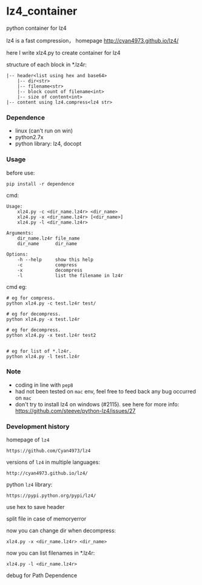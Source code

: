 # lz4_container

python container for lz4


lz4 is a fast compression， homepage http://cyan4973.github.io/lz4/

here I write xlz4.py to create container for lz4




structure of each block in *.lz4r:

	|-- header<list using hex and base64>
		|-- dir<str>
		|-- filename<str>
		|-- block count of filename<int>
		|-- size of content<int>
	|-- content using lz4.compress<lz4 str>




### Dependence

- linux (can't run on win)
- python2.7x
- python library: lz4, docopt

### Usage


before use:

	pip install -r dependence

cmd:

	Usage:
	    xlz4.py -c <dir_name.lz4r> <dir_name>
	    xlz4.py -x <dir_name.lz4r> [<dir_name>]
	    xlz4.py -l <dir_name.lz4r>
	
	Arguments:
	    dir_name.lz4r file_name
	    dir_name      dir_name
	
	Options:
	    -h --help     show this help
	    -c            compress
	    -x            decompress
	    -l            list the filename in lz4r

cmd eg:


	# eg for compress. 
	python xlz4.py -c test.lz4r test/

	# eg for decompress.
	python xlz4.py -x test.lz4r

	# eg for decompress.
	python xlz4.py -x test.lz4r test2


	# eg for list of *.lz4r.
	python xlz4.py -l test.lz4r

### Note

- coding in line with `pep8`
- had not been tested on `mac` env, feel free to feed back any bug occurred on `mac`
- don't try to install lz4 on windows (#2115).
see here for more info: https://github.com/steeve/python-lz4/issues/27


### Development history

homepage of `lz4`

	https://github.com/Cyan4973/lz4

versions of `lz4` in multiple languages:

	http://cyan4973.github.io/lz4/

python `lz4` library:

	https://pypi.python.org/pypi/lz4/

use hex to save header

split file in case of memoryerror

now you can change dir when decompress:

	xlz4.py -x <dir_name.lz4r> <dir_name>

now you can list filenames in *.lz4r:

	xlz4.py -l <dir_name.lz4r>

debug for Path Dependence
